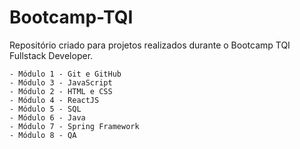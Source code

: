 # Bootcamp-TQI
Repositório criado para projetos realizados durante o Bootcamp TQI Fullstack Developer.

    - Módulo 1 - Git e GitHub
    - Módulo 3 - JavaScript
    - Módulo 2 - HTML e CSS
    - Módulo 4 - ReactJS
    - Módulo 5 - SQL
    - Módulo 6 - Java
    - Módulo 7 - Spring Framework
    - Módulo 8 - QA